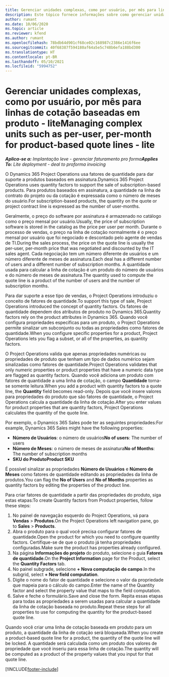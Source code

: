 ```yaml
---
title: Gerenciar unidades complexas, como por usuário, por mês para linhas de cotação baseadas em produto - lite
description: Este tópico fornece informações sobre como gerenciar unidades complexas para linhas de cotação baseadas em projeto.
author: rumant
ms.date: 10/06/2020
ms.topic: article
ms.reviewer: kfend
ms.author: rumant
ms.openlocfilehash: 78bdb64d901cf68ce02c168987c2386e1416f6ee
ms.sourcegitcommit: 40f68387f594180af64a5e5c748b6efa188bd300
ms.translationtype: HT
ms.contentlocale: pt-BR
ms.lasthandoff: 05/10/2021
ms.locfileid: "5994752"
---
```

# <a name="managing-complex-units-such-as-per-user-per-month-for-product-based-quote-lines---lite"></a><span data-ttu-id="d677a-103">Gerenciar unidades complexas, como por usuário, por mês para linhas de cotação baseadas em produto - lite</span><span class="sxs-lookup"><span data-stu-id="d677a-103">Managing complex units such as per-user, per-month for product-based quote lines - lite</span></span>

<span data-ttu-id="d677a-104">_**Aplica-se a:** Implantação leve - gerenciar faturamento pro forma_</span><span class="sxs-lookup"><span data-stu-id="d677a-104">_**Applies To:** Lite deployment - deal to proforma invoicing_</span></span>

<span data-ttu-id="d677a-105">O Dynamics 365 Project Operations usa fatores de quantidade para dar suporte a produtos baseados em assinatura.</span><span class="sxs-lookup"><span data-stu-id="d677a-105">Dynamics 365 Project Operations uses quantity factors to support the sale of subscription-based products.</span></span> <span data-ttu-id="d677a-106">Para produtos baseados em assinatura, a quantidade na linha de contrato do projeto ou da cotação é expressada como o número de meses do usuário.</span><span class="sxs-lookup"><span data-stu-id="d677a-106">For subscription-based products, the quantity on the quote or project contract line is expressed as the number of user-months.</span></span>

<span data-ttu-id="d677a-107">Geralmente, o preço do software por assinatura é armazenado no catálogo como o preço mensal por usuário.</span><span class="sxs-lookup"><span data-stu-id="d677a-107">Usually, the price of subscription software is stored in the catalog as the price per user per month.</span></span> <span data-ttu-id="d677a-108">Durante o processo de vendas, o preço na linha de cotação normalmente é o preço mensal por usuário que foi negociado e descontado pelo agente de vendas de TI.</span><span class="sxs-lookup"><span data-stu-id="d677a-108">During the sales process, the price on the quote line is usually the per-user, per-month price that was negotiated and discounted by the IT sales agent.</span></span> <span data-ttu-id="d677a-109">Cada negociação tem um número diferente de usuários e um número diferente de meses de assinatura.</span><span class="sxs-lookup"><span data-stu-id="d677a-109">Each deal has a different number of users and a different number of subscription months.</span></span> <span data-ttu-id="d677a-110">A quantidade usada para calcular a linha de cotação é um produto do número de usuários e do número de meses de assinatura.</span><span class="sxs-lookup"><span data-stu-id="d677a-110">The quantity used to compute the quote line is a product of the number of users and the number of subscription months.</span></span>

<span data-ttu-id="d677a-111">Para dar suporte a esse tipo de vendas, o Project Operations introduziu o conceito de fatores de quantidade.</span><span class="sxs-lookup"><span data-stu-id="d677a-111">To support this type of sale, Project Operations introduced the concept of quantity factors.</span></span> <span data-ttu-id="d677a-112">Os fatores de quantidade dependem dos atributos de produto no Dynamics 365.</span><span class="sxs-lookup"><span data-stu-id="d677a-112">Quantity factors rely on the product attributes in Dynamics 365.</span></span> <span data-ttu-id="d677a-113">Quando você configura propriedades específicas para um produto, o Project Operations permite sinalizar um subconjunto ou todas as propriedades como fatores de quantidade.</span><span class="sxs-lookup"><span data-stu-id="d677a-113">When you configure specific properties for a product, Project Operations lets you flag a subset, or all of the properties, as quantity factors.</span></span>

<span data-ttu-id="d677a-114">O Project Operations valida que apenas propriedades numéricas ou propriedades de produto que tenham um tipo de dados numérico sejam sinalizadas como fatores de quantidade.</span><span class="sxs-lookup"><span data-stu-id="d677a-114">Project Operations validates that only numeric properties or product properties that have a numeric data type are flagged as quantity factors.</span></span> <span data-ttu-id="d677a-115">Quando você adiciona um produto com fatores de quantidade a uma linha de cotação, o campo **Quantidade** torna-se somente leitura.</span><span class="sxs-lookup"><span data-stu-id="d677a-115">When you add a product with quantity factors to a quote line, the **Quantity** field becomes read-only.</span></span> <span data-ttu-id="d677a-116">Depois que você insere valores para propriedades do produto que são fatores de quantidade, o Project Operations calcula a quantidade da linha de cotação.</span><span class="sxs-lookup"><span data-stu-id="d677a-116">After you enter values for product properties that are quantity factors, Project Operations calculates the quantity of the quote line.</span></span>

<span data-ttu-id="d677a-117">Por exemplo, o Dynamics 365 Sales pode ter as seguintes propriedades:</span><span class="sxs-lookup"><span data-stu-id="d677a-117">For example, Dynamics 365 Sales might have the following properties:</span></span>

- <span data-ttu-id="d677a-118">**Número de Usuários**: o número de usuários</span><span class="sxs-lookup"><span data-stu-id="d677a-118">**No of users**: The number of users</span></span>
- <span data-ttu-id="d677a-119">**Número de Meses**: o número de meses de assinatura</span><span class="sxs-lookup"><span data-stu-id="d677a-119">**No of Months**: The number of subscription months</span></span>
- <span data-ttu-id="d677a-120">**SKU do Produto**</span><span class="sxs-lookup"><span data-stu-id="d677a-120">**Product SKU**</span></span>

<span data-ttu-id="d677a-121">É possível sinalizar as propriedades **Número de Usuários** e **Número de Meses** como fatores de quantidade editando as propriedades da linha de produtos.</span><span class="sxs-lookup"><span data-stu-id="d677a-121">You can flag the **No of Users** and **No of Months** properties as quantity factors by editing the properties of the product line.</span></span>

<span data-ttu-id="d677a-122">Para criar fatores de quantidade a partir das propriedades do produto, siga estas etapas:</span><span class="sxs-lookup"><span data-stu-id="d677a-122">To create Quantity factors from Product properties, follow these steps:</span></span>

1. <span data-ttu-id="d677a-123">No painel de navegação esquerdo do Project Operations, vá para **Vendas** > **Produtos**.</span><span class="sxs-lookup"><span data-stu-id="d677a-123">On the Project Operations left navigation pane, go to **Sales** > **Products**.</span></span>
2. <span data-ttu-id="d677a-124">Abra o produto para o qual você precisa configurar fatores de quantidade.</span><span class="sxs-lookup"><span data-stu-id="d677a-124">Open the product for which you need to configure quantity factors.</span></span> <span data-ttu-id="d677a-125">Certifique-se de que o produto já tenha propriedades configuradas.</span><span class="sxs-lookup"><span data-stu-id="d677a-125">Make sure the product has properties already configured.</span></span>
3. <span data-ttu-id="d677a-126">Na página **Informações do projeto** do produto, selecione o guia **Fatores de quantidade**.</span><span class="sxs-lookup"><span data-stu-id="d677a-126">On the **Project Information** page for the Product, select the **Quantity Factors** tab.</span></span>
4. <span data-ttu-id="d677a-127">No painel subgrade, selecione **+ Nova computação de campo**.</span><span class="sxs-lookup"><span data-stu-id="d677a-127">In the subgrid, select **+ New field computation**.</span></span>
5. <span data-ttu-id="d677a-128">Digite o nome do fator de quantidade e selecione o valor da propriedade que mapeia para o cálculo do campo.</span><span class="sxs-lookup"><span data-stu-id="d677a-128">Enter the name of the Quantity factor and select the property value that maps to the field computation.</span></span>
6. <span data-ttu-id="d677a-129">Salve e feche o formulário.</span><span class="sxs-lookup"><span data-stu-id="d677a-129">Save and close the form.</span></span> <span data-ttu-id="d677a-130">Repita essas etapas para todas as propriedades a serem usadas para calcular a quantidade da linha de cotação baseada no produto.</span><span class="sxs-lookup"><span data-stu-id="d677a-130">Repeat these steps for all properties to use for computing the quantity for the product-based quote line.</span></span>

<span data-ttu-id="d677a-131">Quando você criar uma linha de cotação baseada em produto para um produto, a quantidade da linha de cotação será bloqueada.</span><span class="sxs-lookup"><span data-stu-id="d677a-131">When you create a product-based quote line for a product, the quantity of the quote line will be locked.</span></span> <span data-ttu-id="d677a-132">A quantidade será calculada como um produto dos valores de propriedade que você inseriu para essa linha de cotação.</span><span class="sxs-lookup"><span data-stu-id="d677a-132">The quantity will be computed as a product of the property values that you input for that quote line.</span></span>


[!INCLUDE[footer-include](../../includes/footer-banner.md)]